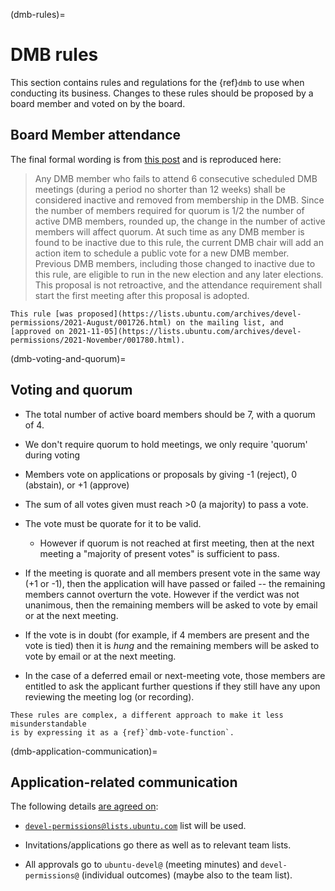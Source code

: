 (dmb-rules)=
# DMB rules

This section contains rules and regulations for the {ref}`dmb` to use when conducting its business.
Changes to these rules should be proposed by a board member and voted on by the board.


## Board Member attendance

The final formal wording is from [this post](https://lists.ubuntu.com/archives/devel-permissions/2021-October/001750.html) and is reproduced here:

> Any DMB member who fails to attend 6 consecutive scheduled DMB meetings (during a period no shorter than 12 weeks) shall be considered inactive and removed from membership in the DMB.
> Since the number of members required for quorum is 1/2 the number of active DMB members, rounded up, the change in the number of active members will affect quorum.
> At such time as any DMB member is found to be inactive due to this rule, the current DMB chair will add an action item to schedule a public vote for a new DMB member.
> Previous DMB members, including those changed to inactive due to this rule, are eligible to run in the new election and any later elections.
> This proposal is not retroactive, and the attendance requirement shall start the first meeting after this proposal is adopted.

```{note}
This rule [was proposed](https://lists.ubuntu.com/archives/devel-permissions/2021-August/001726.html) on the mailing list, and [approved on 2021-11-05](https://lists.ubuntu.com/archives/devel-permissions/2021-November/001780.html).
```

(dmb-voting-and-quorum)=
## Voting and quorum

* The total number of active board members should be 7, with a quorum of 4.

* We don't require quorum to hold meetings, we only require 'quorum' during voting

* Members vote on applications or proposals by giving -1 (reject), 0 (abstain), or +1 (approve)

* The sum of all votes given must reach >0 (a majority) to pass a vote.

* The vote must be quorate for it to be valid.

  * However if quorum is not reached at first meeting, then at the next meeting a "majority of present votes" is sufficient to pass.

* If the meeting is quorate and all members present vote in the same way (+1 or -1), then the application will have passed or failed -- the remaining members cannot overturn the vote. However if the verdict was not unanimous, then the remaining members will be asked to vote by email or at the next meeting.

* If the vote is in doubt (for example, if 4 members are present and the vote is tied) then it is *hung* and the remaining members will be asked to vote by email or at the next meeting.

* In the case of a deferred email or next-meeting vote, those members are entitled to ask the applicant further questions if they still have any upon reviewing the meeting log (or recording).


```{note}
These rules are complex, a different approach to make it less misunderstandable
is by expressing it as a {ref}`dmb-vote-function`.
```

(dmb-application-communication)=
## Application-related communication

The following details [are agreed on](http://irclogs.ubuntu.com/2009/10/13/%23ubuntu-meeting.html):

* [`devel-permissions@lists.ubuntu.com`](https://lists.ubuntu.com/mailman/listinfo/devel-permissions) list will be used.

* Invitations/applications go there as well as to relevant team lists.

* All approvals go to `ubuntu-devel@` (meeting minutes) and `devel-permissions@` (individual outcomes) (maybe also to the team list).

